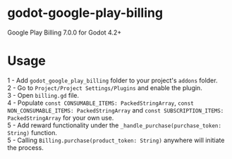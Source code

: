 # godot-google-play-billing
Google Play Billing 7.0.0 for Godot 4.2+

# Usage

1 - Add `godot_google_play_billing` folder to your project's `addons` folder.\
2 - Go to `Project/Project Settings/Plugins` and enable the plugin.\
3 - Open `billing.gd` file.\
4 - Populate `const CONSUMABLE_ITEMS: PackedStringArray`, `const NON_CONSUMABLE_ITEMS: PackedStringArray` and `const SUBSCRIPTION_ITEMS: PackedStringArray` for your own use.\
5 - Add reward functionality under the `_handle_purchase(purchase_token: String)` function.\
5 - Calling `Billing.purchase(product_token: String)` anywhere will initiate the process.
